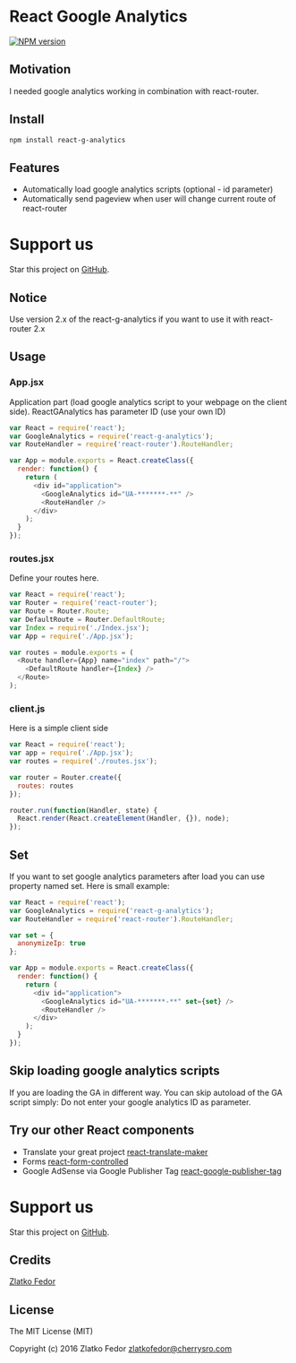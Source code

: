 # React Google Analytics

[![NPM version][npm-image]][npm-url]

[npm-image]: https://img.shields.io/npm/v/react-g-analytics.svg?style=flat-square
[npm-url]: https://www.npmjs.com/react-g-analytics
[github-url]: https://github.com/seeden/react-g-analytics

## Motivation

I needed google analytics working in combination with react-router.

## Install
```sh
npm install react-g-analytics
```

## Features

 * Automatically load google analytics scripts (optional - id parameter)
 * Automatically send pageview when user will change current route of react-router

# Support us

Star this project on [GitHub][github-url].

## Notice

Use version 2.x of the react-g-analytics if you want to use it with react-router 2.x

## Usage

### App.jsx

Application part (load google analytics script to your webpage on the client side).
ReactGAnalytics has parameter ID (use your own ID)

```js
var React = require('react');
var GoogleAnalytics = require('react-g-analytics');
var RouteHandler = require('react-router').RouteHandler;

var App = module.exports = React.createClass({
  render: function() {
    return (
      <div id="application">
        <GoogleAnalytics id="UA-*******-**" />
        <RouteHandler />
      </div>
    );
  }
});
```

### routes.jsx

Define your routes here.

```js
var React = require('react');
var Router = require('react-router');
var Route = Router.Route;
var DefaultRoute = Router.DefaultRoute;
var Index = require('./Index.jsx');
var App = require('./App.jsx');

var routes = module.exports = (
  <Route handler={App} name="index" path="/">
    <DefaultRoute handler={Index} />
  </Route>
);
```

### client.js

Here is a simple client side

```js
var React = require('react');
var app = require('./App.jsx');
var routes = require('./routes.jsx');

var router = Router.create({
  routes: routes
});

router.run(function(Handler, state) {
  React.render(React.createElement(Handler, {}), node);
});
```

## Set

If you want to set google analytics parameters after load you can use property named set. Here is small example:

```js
var React = require('react');
var GoogleAnalytics = require('react-g-analytics');
var RouteHandler = require('react-router').RouteHandler;

var set = {
  anonymizeIp: true
};

var App = module.exports = React.createClass({
  render: function() {
    return (
      <div id="application">
        <GoogleAnalytics id="UA-*******-**" set={set} />
        <RouteHandler />
      </div>
    );
  }
});
```

## Skip loading google analytics scripts

If you are loading the GA in different way. You can skip autoload of the GA script simply:
Do not enter your google analytics ID as parameter.

## Try our other React components

 - Translate your great project [react-translate-maker](https://github.com/CherrySoftware/react-translate-maker)
 - Forms [react-form-controlled](https://github.com/seeden/react-form-controlled)
 - Google AdSense via Google Publisher Tag [react-google-publisher-tag](https://github.com/seeden/react-google-publisher-tag)

# Support us

Star this project on [GitHub][github-url].

## Credits

[Zlatko Fedor](http://github.com/seeden)

## License

The MIT License (MIT)

Copyright (c) 2016 Zlatko Fedor zlatkofedor@cherrysro.com
